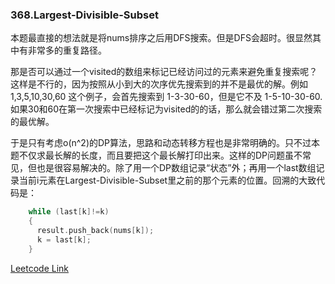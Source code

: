### 368.Largest-Divisible-Subset

本题最直接的想法就是将nums排序之后用DFS搜索。但是DFS会超时。很显然其中有非常多的重复路径。

那是否可以通过一个visited的数组来标记已经访问过的元素来避免重复搜索呢？这样是不行的，因为按照从小到大的次序优先搜索到的并不是最优的解。例如 1,3,5,10,30,60 这个例子，会首先搜索到 1-3-30-60，但是它不及 1-5-10-30-60. 如果30和60在第一次搜索中已经标记为visited的的话，那么就会错过第二次搜索的最优解。

于是只有考虑o(n^2)的DP算法，思路和动态转移方程也是非常明确的。只不过本题不仅求最长解的长度，而且要把这个最长解打印出来。这样的DP问题虽不常见，但也是很容易解决的。除了用一个DP数组记录“状态”外；再用一个last数组记录当前i元素在Largest-Divisible-Subset里之前的那个元素的位置。回溯的大致代码是：
```cpp
    while (last[k]!=k)
    {
      result.push_back(nums[k]);
      k = last[k];
    }
```


[Leetcode Link](https://leetcode.com/problems/largest-divisible-subset)